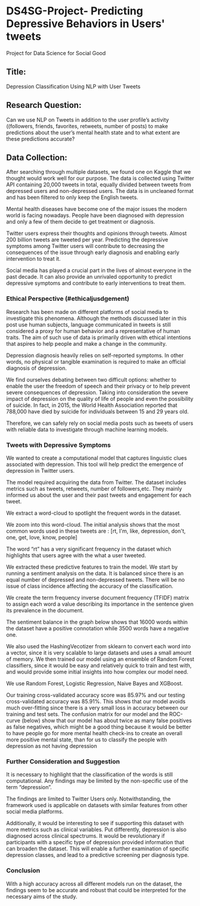 # DS4SG-Project- Predicting Depressive Behaviors in Users' tweets
Project for Data Science for Social Good 

## Title: 
Depression Classification Using NLP with User Tweets

## Research Question:
Can we use NLP on Tweets in addition to the user profile’s activity ((followers, friends, favorites,  retweets, number of posts) to make predictions about the user’s mental health state and to what extent are these predictions accurate?

## Data Collection:
After searching through multiple datasets, we found one on Kaggle that we thought would work well for our purpose. The data is collected using Twitter API containing 20,000 tweets in total, equally divided between tweets from depressed users and non-depressed users. The data is in uncleaned format and has been filtered to only keep the English tweets. 

Mental health diseases have become one of the major issues the modern world is facing nowadays. People have been diagnosed with depression and only a few of them decide to get treatment or diagnosis. 

Twitter users express their thoughts and opinions through tweets. Almost 200 billion tweets are tweeted per year. Predicting the depressive symptoms among Twitter users will contribute to decreasing the consequences of the issue through early diagnosis and enabling early intervention to treat it. 


Social media has played a crucial part in the lives of almost everyone in the past decade. It can also provide an unrivaled opportunity to predict depressive symptoms and contribute to early interventions to treat them. 

### Ethical Perspective (#ethicaljusdgement)
Research has been made on different platforms of social media to investigate this phenomena. Although the methods discussed later in this post use human subjects, language communicated in  tweets is still considered a proxy for human behavior and a representative of human traits. The aim of such use of data is primarily driven with ethical intentions that aspires to help people and make a change in the community. 

Depression diagnosis heavily relies on self-reported symptoms. In other words, no physical or tangible examination is required to make an official diagnosis of depression. 

We find ourselves debating between two difficult options: whether to enable the user the freedom of speech and their privacy or to help prevent severe consequences of depression. Taking into consideration the severe impact of depression on the quality of life of people and even the possibility of suicide. In fact, in 2015, the World Health Association reported that 788,000 have died by suicide for individuals between 15 and 29 years old.  

Therefore, we can safely rely on social media posts such as tweets of users with reliable data to investigate through machine learning models.

### Tweets with Depressive Symptoms 
We wanted to create a computational model that captures linguistic clues associated with depression. This tool will help  predict the emergence of depression in Twitter users.  

The model required acquiring the data from Twitter. The dataset includes metrics such as tweets, retweets, number of followers,etc. They mainly informed us about the user and their past tweets and engagement for each tweet. 

We extract a word-cloud to spotlight the frequent words in the dataset.

We zoom into this word-cloud. The initial analysis shows that the most common words used in these tweets are : [rt, I'm, like, depression, don't, one, get, love, know, people]

The word “rt” has a very significant frequency in the dataset which highlights that users agree with the what a user tweeted. 

We extracted these predictive features to train the model. We start by running a sentiment analysis on the data. It is balanced since there is an equal number of depressed and non-depressed tweets. There will be no issue of class incidence affecting the accuracy of the classification.

We create the term frequency inverse document frequency (TFIDF) matrix to assign each word a value describing its importance in the sentence given its prevalence in the document. 

The sentiment balance in the graph below shows that 16000 words within the dataset have a positive connotation while 3500 words have a negative one.

We also used the HashingVecotizer from sklearn to convert each word into a vector, since it is very scalable to large datasets and uses a small amount of memory.
We then trained our model using an ensemble of Random Forest classifiers, since it would be easy and relatively quick to train and test with, and would provide some initial insights into how complex our model need. 

We use Random Forest, Logistic Regression, Naive Bayes and XGBoost.

Our training cross-validated accuracy score was 85.97% and our testing cross-validated
accuracy was 85.91%. This shows that our model avoids much over-fitting since there is a very small loss in accuracy between our training and test sets.
The confusion matrix for our model and the ROC-curve (below) show that our model has about twice as many false positives as false negatives, which might be a good thing because it would be better to have people go for more mental health check-ins to create an overall more positive mental state, than for us to classify the people with depression as not having depression

### Further Consideration and Suggestion
It is necessary to highlight that the classification of the words is still computational. Any findings may be limited by the non-specific use of the term “depression”. 

The findings are limited to Twitter Users only. Notwithstanding, the framework used is applicable on datasets with similar features from other social media platforms. 

Additionally, it would be interesting to see if supporting this dataset with more metrics such as clinical variables. Put differently, depression is also diagnosed across clinical spectrums. It would be revolutionary if participants with a specific type of depression provided information that can broaden the dataset. This will enable a further examination of specific depression classes, and lead to a predictive screening per diagnosis type. 

### Conclusion

With a high accuracy across all different models run on the dataset, the findings seem to be accurate and robust that could be interpreted for the necessary aims of the study.